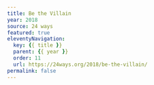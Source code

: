 ```yaml
---
title: Be the Villain
year: 2018
source: 24 ways
featured: true
eleventyNavigation:
  key: {{ title }}
  parent: {{ year }}
  order: 11
  url: https://24ways.org/2018/be-the-villain/
permalink: false
---
```

